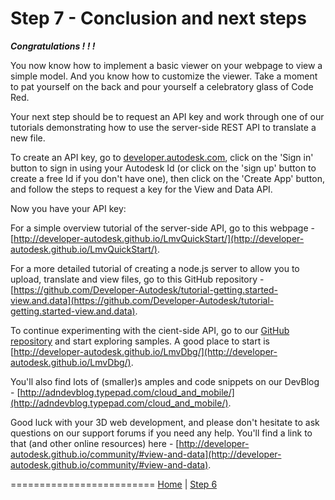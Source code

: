 <a name="End"></a>
# Step 7 - Conclusion and next steps

***Congratulations ! ! !***

You now know how to implement a basic viewer on your webpage to view a simple model. And you know how to customize the viewer. Take a moment to pat yourself on the back and pour yourself a celebratory glass of Code Red.

Your next step should be to request an API key and work through one of our tutorials demonstrating how to use the server-side REST API to translate a new file.

To create an API key, go to [developer.autodesk.com](http://developer.autodesk.com), click on the 'Sign in' button to sign in using your Autodesk Id (or click on the 'sign up' button to create a free Id  if you don't have one), then  click on the 'Create App' button, and follow the steps to request a key for the View and Data API.

Now you have your API key:

For a simple overview tutorial of the server-side API, go to this webpage - [http://developer-autodesk.github.io/LmvQuickStart/](http://developer-autodesk.github.io/LmvQuickStart/).

For a more detailed tutorial of creating a node.js server to allow you to upload, translate and view files, go to this GitHub repository - [https://github.com/Developer-Autodesk/tutorial-getting.started-view.and.data](https://github.com/Developer-Autodesk/tutorial-getting.started-view.and.data).

To continue experimenting with the cient-side API, go to our [GitHub repository](http://developer-autodesk.github.io/) and start exploring samples. A good place to start is [http://developer-autodesk.github.io/LmvDbg/](http://developer-autodesk.github.io/LmvDbg/).

You'll also find lots of (smaller)s amples and code snippets on our DevBlog - [http://adndevblog.typepad.com/cloud_and_mobile/](http://adndevblog.typepad.com/cloud_and_mobile/).

Good luck with your 3D web development, and please don't hesitate to ask questions on our support forums if you need any help. You'll find a link to that (and other online resources) here - [http://developer-autodesk.github.io/community/#view-and-data](http://developer-autodesk.github.io/community/#view-and-data).



=========================
[Home](README.md) | [Step 6](step-6.md)
